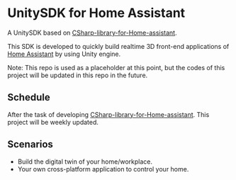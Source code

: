 # UnitySDK for Home Assistant

A UnitySDK based on [CSharp-library-for-Home-assistant](https://github.com/Wenn5/CSharp-library-for-Home-assistant).

This SDK is developed to quickly build realtime 3D front-end applications of [Home Assistant](https://github.com/home-assistant) by using Unity engine.

Note: This repo is used as a placeholder at this point, but the codes of this project will be updated in this repo in the future.

## Schedule

After the task of developing [CSharp-library-for-Home-assistant](https://github.com/Wenn5/CSharp-library-for-Home-assistant). This project will be weekly updated.



## Scenarios
- Build the digital twin of your home/workplace.
- Your own cross-platform application to control your home.
